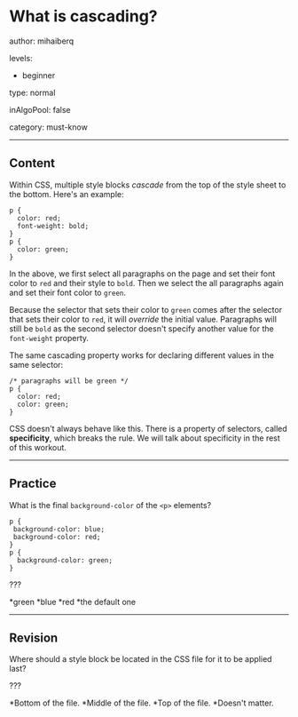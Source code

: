 # What is cascading?
author: mihaiberq

levels:

  - beginner

type: normal

inAlgoPool: false

category: must-know

---
## Content

Within CSS, multiple style blocks *cascade* from the top of the style sheet to the bottom. Here's an example:
```
p {
  color: red;
  font-weight: bold;
}
p {
  color: green;
}
```
In the above, we first select all paragraphs on the page and set their font color to `red` and their style to `bold`. Then we select the all paragraphs again and set their font color to `green`.

Because the selector that sets their color to `green` comes after the selector that sets their color to `red`, it will *override* the initial value. Paragraphs will still be `bold` as the second selector doesn't specify another value for the `font-weight` property.

The same cascading property works for declaring different values in the same selector:
```
/* paragraphs will be green */
p {
  color: red;
  color: green;
}
```
CSS doesn't always behave like this. There is a property of selectors, called **specificity**, which breaks the rule. We will talk about specificity in the rest of this workout.

---
## Practice

What is the final `background-color` of the `<p>` elements?
```
p {
 background-color: blue;
 background-color: red;
}
p {
  background-color: green;
}
```
???

*green
*blue
*red
*the default one

---
## Revision

Where should a style block be located in the CSS file for it to be applied last?

???

*Bottom of the file.
*Middle of the file.
*Top of the file.
*Doesn't matter.